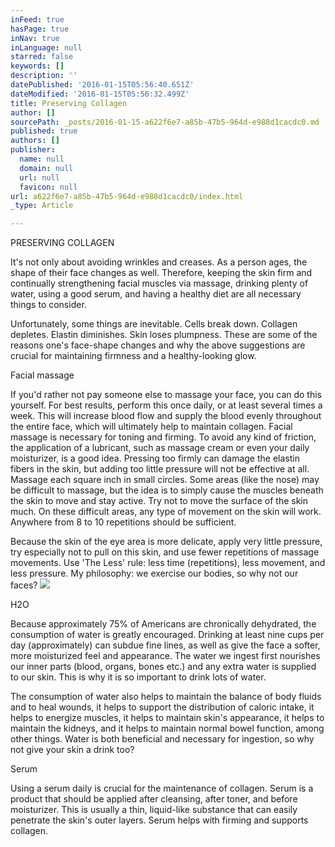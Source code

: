 ```yaml
---
inFeed: true
hasPage: true
inNav: true
inLanguage: null
starred: false
keywords: []
description: ''
datePublished: '2016-01-15T05:56:40.651Z'
dateModified: '2016-01-15T05:56:32.499Z'
title: Preserving Collagen
author: []
sourcePath: _posts/2016-01-15-a622f6e7-a85b-47b5-964d-e988d1cacdc0.md
published: true
authors: []
publisher:
  name: null
  domain: null
  url: null
  favicon: null
url: a622f6e7-a85b-47b5-964d-e988d1cacdc0/index.html
_type: Article

---
```

PRESERVING COLLAGEN

It's not only about avoiding wrinkles and creases. As a person
ages, the shape of their face changes as well. Therefore, keeping the skin firm
and continually strengthening facial muscles via massage, drinking plenty of
water, using a good serum, and having a healthy diet are all necessary things
to consider. 

Unfortunately, some things are inevitable. Cells break down.
Collagen depletes. Elastin diminishes. Skin loses plumpness. These are some of
the reasons one's face-shape changes and why the above suggestions are crucial
for maintaining firmness and a healthy-looking glow.

Facial massage

If you'd rather not pay someone else to massage your face,
you can do this yourself. For best results, perform this once daily, or at
least several times a week. This will increase blood flow and supply the blood
evenly throughout the entire face, which will ultimately help to maintain
collagen. Facial massage is necessary for toning and firming. To avoid any kind
of friction, the application of a lubricant, such as massage cream or even your
daily moisturizer, is a good idea. Pressing too firmly can damage the elastin
fibers in the skin, but adding too little pressure will not be effective at all.
Massage each square inch in small circles. Some areas (like the nose) may be
difficult to massage, but the idea is to simply cause the muscles beneath the
skin to move and stay active. Try not to move the surface of the skin much. On
these difficult areas, any type of movement on the skin will work. Anywhere
from 8 to 10 repetitions should be sufficient. 

Because the skin of the eye area is more delicate, apply very
little pressure, try especially not to pull on this skin, and use fewer
repetitions of massage movements. Use 'The Less' rule: less time (repetitions),
less movement, and less pressure. My philosophy: we exercise our bodies, so why
not our faces? ![](https://s3-us-west-2.amazonaws.com/the-grid-img/p/137a3fa5229cbc1a285707c2e312b558bbd6157d.jpg)

H2O

Because approximately 75% of Americans are chronically
dehydrated, the consumption of water is greatly encouraged. Drinking at least nine
cups per day (approximately) can subdue fine lines, as well as give the face a softer,
more moisturized feel and appearance. The water we ingest first nourishes our
inner parts (blood, organs, bones etc.) and any extra water is supplied to our
skin. This is why it is so important to drink lots of water. 

The consumption of water also helps to maintain the balance
of body fluids and to heal wounds, it helps to support the distribution of
caloric intake, it helps to energize muscles, it helps to maintain skin's
appearance, it helps to maintain the kidneys, and it helps to maintain normal
bowel function, among other things. Water is both beneficial and necessary for
ingestion, so why not give your skin a drink too?

Serum

Using a serum daily is crucial for the maintenance of
collagen. Serum is a product that should be applied after cleansing, after
toner, and before moisturizer. This is usually a thin, liquid-like substance
that can easily penetrate the skin's outer layers. Serum helps with firming and
supports collagen.